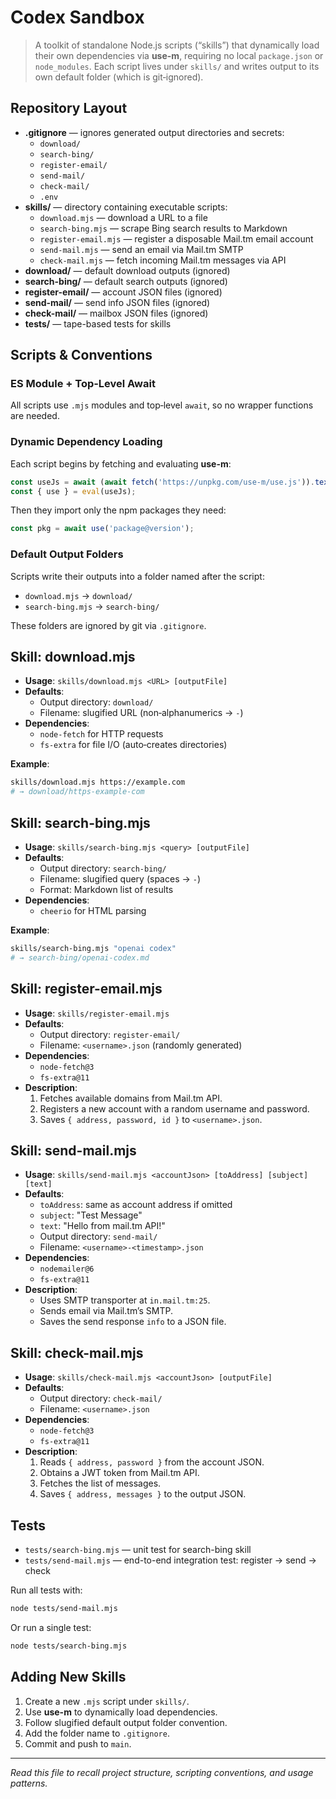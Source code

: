 <!-- README for Codex Sandbox -->
# Codex Sandbox

> A toolkit of standalone Node.js scripts (“skills”) that dynamically load their own dependencies via **use-m**, requiring no local `package.json` or `node_modules`. Each script lives under `skills/` and writes output to its own default folder (which is git‑ignored).

## Repository Layout

- **.gitignore** — ignores generated output directories and secrets:
  - `download/`
  - `search-bing/`
  - `register-email/`
  - `send-mail/`
  - `check-mail/`
  - `.env`
- **skills/** — directory containing executable scripts:
  - `download.mjs`       — download a URL to a file
  - `search-bing.mjs`    — scrape Bing search results to Markdown
  - `register-email.mjs` — register a disposable Mail.tm email account
  - `send-mail.mjs`      — send an email via Mail.tm SMTP
  - `check-mail.mjs`     — fetch incoming Mail.tm messages via API
- **download/**       — default download outputs (ignored)
- **search-bing/**    — default search outputs (ignored)
- **register-email/** — account JSON files (ignored)
- **send-mail/**      — send info JSON files (ignored)
- **check-mail/**     — mailbox JSON files (ignored)
- **tests/**          — tape-based tests for skills

## Scripts & Conventions

### ES Module + Top‑Level Await
All scripts use `.mjs` modules and top‑level `await`, so no wrapper functions are needed.

### Dynamic Dependency Loading
Each script begins by fetching and evaluating **use-m**:
```js
const useJs = await (await fetch('https://unpkg.com/use-m/use.js')).text();
const { use } = eval(useJs);
```
Then they import only the npm packages they need:
```js
const pkg = await use('package@version');
```

### Default Output Folders
Scripts write their outputs into a folder named after the script:
- `download.mjs` → `download/`
- `search-bing.mjs` → `search-bing/`

These folders are ignored by git via `.gitignore`.

## Skill: download.mjs

- **Usage**: `skills/download.mjs <URL> [outputFile]`
- **Defaults**:
  - Output directory: `download/`
  - Filename: slugified URL (non‑alphanumerics → `-`)
- **Dependencies**:
  - `node-fetch` for HTTP requests
  - `fs-extra` for file I/O (auto‑creates directories)

**Example**:
```bash
skills/download.mjs https://example.com
# → download/https-example-com
```

## Skill: search-bing.mjs

- **Usage**: `skills/search-bing.mjs <query> [outputFile]`
- **Defaults**:
  - Output directory: `search-bing/`
  - Filename: slugified query (spaces → `-`)
  - Format: Markdown list of results
- **Dependencies**:
  - `cheerio` for HTML parsing

**Example**:
```bash
skills/search-bing.mjs "openai codex"
# → search-bing/openai-codex.md
```

## Skill: register-email.mjs

- **Usage**: `skills/register-email.mjs`
- **Defaults**:
  - Output directory: `register-email/`
  - Filename: `<username>.json` (randomly generated)
- **Dependencies**:
  - `node-fetch@3`
  - `fs-extra@11`
- **Description**:
  1. Fetches available domains from Mail.tm API.
  2. Registers a new account with a random username and password.
  3. Saves `{ address, password, id }` to `<username>.json`.

## Skill: send-mail.mjs

- **Usage**: `skills/send-mail.mjs <accountJson> [toAddress] [subject] [text]`
- **Defaults**:
  - `toAddress`: same as account address if omitted
  - `subject`: "Test Message"
  - `text`: "Hello from mail.tm API!"
  - Output directory: `send-mail/`
  - Filename: `<username>-<timestamp>.json`
- **Dependencies**:
  - `nodemailer@6`
  - `fs-extra@11`
- **Description**:
  - Uses SMTP transporter at `in.mail.tm:25`.
  - Sends email via Mail.tm’s SMTP.
  - Saves the send response `info` to a JSON file.

## Skill: check-mail.mjs

- **Usage**: `skills/check-mail.mjs <accountJson> [outputFile]`
- **Defaults**:
  - Output directory: `check-mail/`
  - Filename: `<username>.json`
- **Dependencies**:
  - `node-fetch@3`
  - `fs-extra@11`
- **Description**:
  1. Reads `{ address, password }` from the account JSON.
  2. Obtains a JWT token from Mail.tm API.
  3. Fetches the list of messages.
  4. Saves `{ address, messages }` to the output JSON.

## Tests

- `tests/search-bing.mjs` — unit test for search-bing skill
- `tests/send-mail.mjs` — end-to-end integration test: register → send → check

Run all tests with:
```bash
node tests/send-mail.mjs
```
Or run a single test:
```bash
node tests/search-bing.mjs
```

## Adding New Skills

1. Create a new `.mjs` script under `skills/`.
2. Use **use-m** to dynamically load dependencies.
3. Follow slugified default output folder convention.
4. Add the folder name to `.gitignore`.
5. Commit and push to `main`.

---

_Read this file to recall project structure, scripting conventions, and usage patterns._